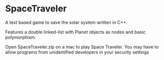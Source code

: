# SpaceTraveler
A text based game to save the solar system written in C++.

Features a double linked-list with Planet objects as nodes and basic polymorphism.

Open SpaceTraveler.zip on a mac to play Space Traveler. 
You may have to allow programs from unidentified developers in your security settings
